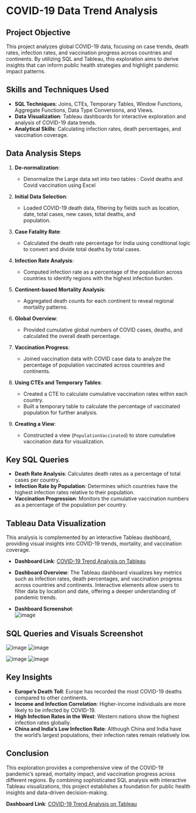# COVID-19 Data Trend Analysis

## Project Objective
This project analyzes global COVID-19 data, focusing on case trends, death rates, infection rates, and vaccination progress across countries and continents. By utilizing SQL and Tableau, this exploration aims to derive insights that can inform public health strategies and highlight pandemic impact patterns.


## Skills and Techniques Used
- **SQL Techniques**: Joins, CTEs, Temporary Tables, Window Functions, Aggregate Functions, Data Type Conversions, and Views.
- **Data Visualization**: Tableau dashboards for interactive exploration and analysis of COVID-19 data trends.
- **Analytical Skills**: Calculating infection rates, death percentages, and vaccination coverage.


## Data Analysis Steps
1. **De-normalization**:
   - Denormalize the Large data set into two tables : Covid deaths and Covid vaccination using Excel

2. **Initial Data Selection**: 
   - Loaded COVID-19 death data, filtering by fields such as location, date, total cases, new cases, total deaths, and          
     population.

3. **Case Fatality Rate**:
   - Calculated the death rate percentage for India using conditional logic to convert and divide total deaths by total cases.

4. **Infection Rate Analysis**:
   - Computed infection rate as a percentage of the population across countries to identify regions with the highest infection 
     burden.

5. **Continent-based Mortality Analysis**:
   - Aggregated death counts for each continent to reveal regional mortality patterns.

6. **Global Overview**:
   - Provided cumulative global numbers of COVID cases, deaths, and calculated the overall death percentage.

7. **Vaccination Progress**:
   - Joined vaccination data with COVID case data to analyze the percentage of population vaccinated across countries and 
     continents.

8. **Using CTEs and Temporary Tables**:
   - Created a CTE to calculate cumulative vaccination rates within each country.
   - Built a temporary table to calculate the percentage of vaccinated population for further analysis.

9. **Creating a View**:
   - Constructed a view (`PopulationVaccinated`) to store cumulative vaccination data for visualization.


## Key SQL Queries
- **Death Rate Analysis**: Calculates death rates as a percentage of total cases per country.
- **Infection Rate by Population**: Determines which countries have the highest infection rates relative to their population.
- **Vaccination Progression**: Monitors the cumulative vaccination numbers as a percentage of the population per country.


## Tableau Data Visualization
This analysis is complemented by an interactive Tableau dashboard, providing visual insights into COVID-19 trends, mortality, and vaccination coverage.

- **Dashboard Link**: [COVID-19 Trend Analysis on Tableau](https://public.tableau.com/app/profile/abhinav.bhandari/viz/Covid-19TrendAnalysis_17102244341810/Dashboard1?publish=yes)
- **Dashboard Overview**: The Tableau dashboard visualizes key metrics such as infection rates, death percentages, and vaccination progress across countries and continents. Interactive elements allow users to filter data by location and date, offering a deeper understanding of pandemic trends.
  
- **Dashboard Screenshot**:  
  ![image](https://github.com/user-attachments/assets/7dcbda9e-7891-47cf-b562-dff6a62cb2e6)


## SQL Queries and Visuals Screenshot

![image](https://github.com/user-attachments/assets/3c557a20-b0e3-42fa-9752-96527e913592)
![image](https://github.com/user-attachments/assets/cf07ad73-08c3-453b-83e1-51f432562169)

![image](https://github.com/user-attachments/assets/3894f4cd-b2df-4e24-a9a5-ad49755152ec)
![image](https://github.com/user-attachments/assets/1f6b821f-267f-4705-9f21-91caab803f95)


## Key Insights
- **Europe’s Death Toll**: Europe has recorded the most COVID-19 deaths compared to other continents.
- **Income and Infection Correlation**: Higher-income individuals are more likely to be infected by COVID-19.
- **High Infection Rates in the West**: Western nations show the highest infection rates globally.
- **China and India’s Low Infection Rate**: Although China and India have the world’s largest populations, their infection rates remain relatively low.


## Conclusion
This exploration provides a comprehensive view of the COVID-19 pandemic’s spread, mortality impact, and vaccination progress across different regions. By combining sophisticated SQL analysis with interactive Tableau visualizations, this project establishes a foundation for public health insights and data-driven decision-making.

**Dashboard Link**: [COVID-19 Trend Analysis on Tableau](https://public.tableau.com/app/profile/abhinav.bhandari/viz/Covid-19TrendAnalysis_17102244341810/Dashboard1?publish=yes)
